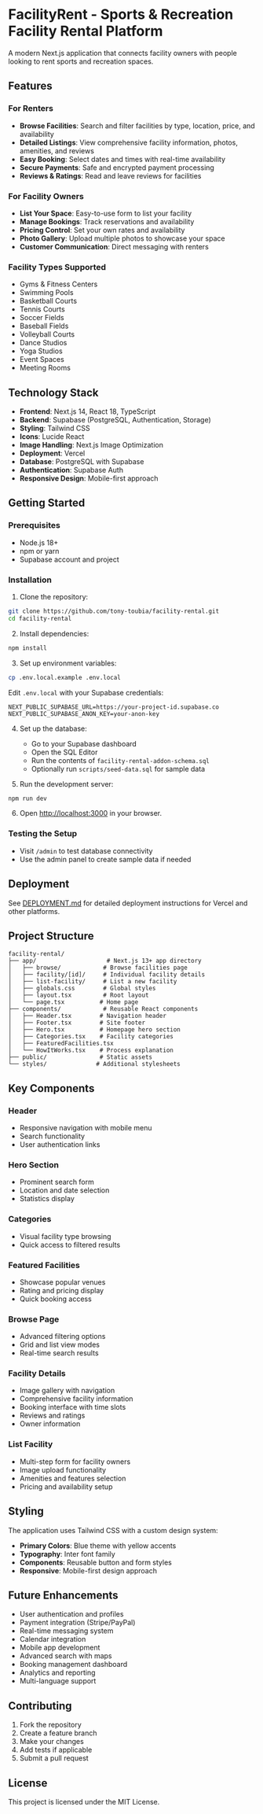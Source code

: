 # FacilityRent - Sports & Recreation Facility Rental Platform

A modern Next.js application that connects facility owners with people looking to rent sports and recreation spaces.

## Features

### For Renters
- **Browse Facilities**: Search and filter facilities by type, location, price, and availability
- **Detailed Listings**: View comprehensive facility information, photos, amenities, and reviews
- **Easy Booking**: Select dates and times with real-time availability
- **Secure Payments**: Safe and encrypted payment processing
- **Reviews & Ratings**: Read and leave reviews for facilities

### For Facility Owners
- **List Your Space**: Easy-to-use form to list your facility
- **Manage Bookings**: Track reservations and availability
- **Pricing Control**: Set your own rates and availability
- **Photo Gallery**: Upload multiple photos to showcase your space
- **Customer Communication**: Direct messaging with renters

### Facility Types Supported
- Gyms & Fitness Centers
- Swimming Pools
- Basketball Courts
- Tennis Courts
- Soccer Fields
- Baseball Fields
- Volleyball Courts
- Dance Studios
- Yoga Studios
- Event Spaces
- Meeting Rooms

## Technology Stack

- **Frontend**: Next.js 14, React 18, TypeScript
- **Backend**: Supabase (PostgreSQL, Authentication, Storage)
- **Styling**: Tailwind CSS
- **Icons**: Lucide React
- **Image Handling**: Next.js Image Optimization
- **Deployment**: Vercel
- **Database**: PostgreSQL with Supabase
- **Authentication**: Supabase Auth
- **Responsive Design**: Mobile-first approach

## Getting Started

### Prerequisites
- Node.js 18+ 
- npm or yarn
- Supabase account and project

### Installation

1. Clone the repository:
```bash
git clone https://github.com/tony-toubia/facility-rental.git
cd facility-rental
```

2. Install dependencies:
```bash
npm install
```

3. Set up environment variables:
```bash
cp .env.local.example .env.local
```
Edit `.env.local` with your Supabase credentials:
```env
NEXT_PUBLIC_SUPABASE_URL=https://your-project-id.supabase.co
NEXT_PUBLIC_SUPABASE_ANON_KEY=your-anon-key
```

4. Set up the database:
   - Go to your Supabase dashboard
   - Open the SQL Editor
   - Run the contents of `facility-rental-addon-schema.sql`
   - Optionally run `scripts/seed-data.sql` for sample data

5. Run the development server:
```bash
npm run dev
```

6. Open [http://localhost:3000](http://localhost:3000) in your browser.

### Testing the Setup
- Visit `/admin` to test database connectivity
- Use the admin panel to create sample data if needed

## Deployment

See [DEPLOYMENT.md](./DEPLOYMENT.md) for detailed deployment instructions for Vercel and other platforms.

## Project Structure

```
facility-rental/
├── app/                    # Next.js 13+ app directory
│   ├── browse/            # Browse facilities page
│   ├── facility/[id]/     # Individual facility details
│   ├── list-facility/     # List a new facility
│   ├── globals.css        # Global styles
│   ├── layout.tsx         # Root layout
│   └── page.tsx          # Home page
├── components/            # Reusable React components
│   ├── Header.tsx        # Navigation header
│   ├── Footer.tsx        # Site footer
│   ├── Hero.tsx          # Homepage hero section
│   ├── Categories.tsx    # Facility categories
│   ├── FeaturedFacilities.tsx
│   └── HowItWorks.tsx    # Process explanation
├── public/               # Static assets
└── styles/              # Additional stylesheets
```

## Key Components

### Header
- Responsive navigation with mobile menu
- Search functionality
- User authentication links

### Hero Section
- Prominent search form
- Location and date selection
- Statistics display

### Categories
- Visual facility type browsing
- Quick access to filtered results

### Featured Facilities
- Showcase popular venues
- Rating and pricing display
- Quick booking access

### Browse Page
- Advanced filtering options
- Grid and list view modes
- Real-time search results

### Facility Details
- Image gallery with navigation
- Comprehensive facility information
- Booking interface with time slots
- Reviews and ratings
- Owner information

### List Facility
- Multi-step form for facility owners
- Image upload functionality
- Amenities and features selection
- Pricing and availability setup

## Styling

The application uses Tailwind CSS with a custom design system:

- **Primary Colors**: Blue theme with yellow accents
- **Typography**: Inter font family
- **Components**: Reusable button and form styles
- **Responsive**: Mobile-first design approach

## Future Enhancements

- User authentication and profiles
- Payment integration (Stripe/PayPal)
- Real-time messaging system
- Calendar integration
- Mobile app development
- Advanced search with maps
- Booking management dashboard
- Analytics and reporting
- Multi-language support

## Contributing

1. Fork the repository
2. Create a feature branch
3. Make your changes
4. Add tests if applicable
5. Submit a pull request

## License

This project is licensed under the MIT License.